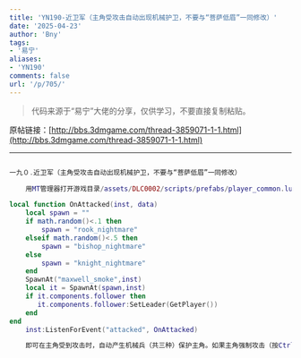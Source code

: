 ```yaml
---
title: 'YN190-近卫军（主角受攻击自动出现机械护卫，不要与“菩萨低眉”一同修改）'
date: '2025-04-23'
author: 'Bny'
tags:
- '易宁'
aliases:
- 'YN190'
comments: false
url: '/p/705/'
---
```


> 代码来源于“易宁”大佬的分享，仅供学习，不要直接复制粘贴。

原帖链接：[http://bbs.3dmgame.com/thread-3859071-1-1.html](http://bbs.3dmgame.com/thread-3859071-1-1.html)

---

```lua  

一九０.近卫军（主角受攻击自动出现机械护卫，不要与“菩萨低眉”一同修改）

	用MT管理器打开游戏目录/assets/DLC0002/scripts/prefabs/player_common.lua文件，在inst.Transform:SetFourFaced()的下一行插入以下内容：

local function OnAttacked(inst, data)
	local spawn = ""
	if math.random()<.1 then
		spawn = "rook_nightmare"
	elseif math.random()<.5 then
		spawn = "bishop_nightmare"
	else
		spawn = "knight_nightmare"
	end
	SpawnAt("maxwell_smoke",inst)
	local it = SpawnAt(spawn,inst)
	if it.components.follower then
	   it.components.follower:SetLeader(GetPlayer())
	end
end
	inst:ListenForEvent("attacked", OnAttacked)

	即可在主角受到攻击时，自动产生机械兵（共三种）保护主角。如果主角强制攻击（按Ctrl + 鼠标左键）其中一个机械兵，则其他机械兵会帮主角清理门户

```  

